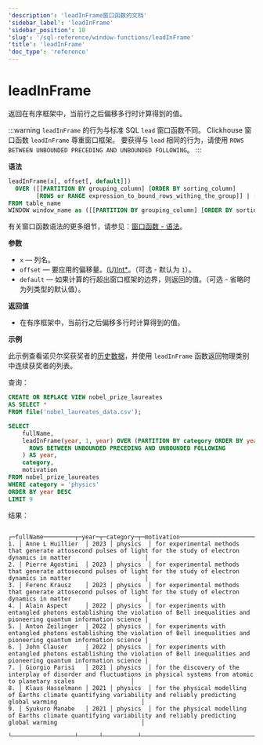 ```yaml
---
'description': 'leadInFrame窗口函数的文档'
'sidebar_label': 'leadInFrame'
'sidebar_position': 10
'slug': '/sql-reference/window-functions/leadInFrame'
'title': 'leadInFrame'
'doc_type': 'reference'
---
```



# leadInFrame

返回在有序框架中，当前行之后偏移多行时计算得到的值。

:::warning
`leadInFrame` 的行为与标准 SQL `lead` 窗口函数不同。
Clickhouse 窗口函数 `leadInFrame` 尊重窗口框架。
要获得与 `lead` 相同的行为，请使用 `ROWS BETWEEN UNBOUNDED PRECEDING AND UNBOUNDED FOLLOWING`。
:::

**语法**

```sql
leadInFrame(x[, offset[, default]])
  OVER ([[PARTITION BY grouping_column] [ORDER BY sorting_column]
        [ROWS or RANGE expression_to_bound_rows_withing_the_group]] | [window_name])
FROM table_name
WINDOW window_name as ([[PARTITION BY grouping_column] [ORDER BY sorting_column])
```

有关窗口函数语法的更多细节，请参见：[窗口函数 - 语法](./index.md/#syntax)。

**参数**
- `x` — 列名。
- `offset` — 要应用的偏移量。[(U)Int*](../data-types/int-uint.md)。（可选 - 默认为 `1`）。
- `default` — 如果计算的行超出窗口框架的边界，则返回的值。（可选 - 省略时为列类型的默认值）。

**返回值**

- 在有序框架中，当前行之后偏移多行时计算得到的值。

**示例**

此示例查看诺贝尔奖获奖者的[历史数据](https://www.kaggle.com/datasets/sazidthe1/nobel-prize-data)，并使用 `leadInFrame` 函数返回物理类别中连续获奖者的列表。

查询：

```sql
CREATE OR REPLACE VIEW nobel_prize_laureates
AS SELECT *
FROM file('nobel_laureates_data.csv');
```

```sql
SELECT
    fullName,
    leadInFrame(year, 1, year) OVER (PARTITION BY category ORDER BY year ASC
      ROWS BETWEEN UNBOUNDED PRECEDING AND UNBOUNDED FOLLOWING
    ) AS year,
    category,
    motivation
FROM nobel_prize_laureates
WHERE category = 'physics'
ORDER BY year DESC
LIMIT 9
```

结果：

```response
   ┌─fullName─────────┬─year─┬─category─┬─motivation─────────────────────────────────────────────────────────────────────────────────────────────────────────────────────────┐
1. │ Anne L Huillier  │ 2023 │ physics  │ for experimental methods that generate attosecond pulses of light for the study of electron dynamics in matter                     │
2. │ Pierre Agostini  │ 2023 │ physics  │ for experimental methods that generate attosecond pulses of light for the study of electron dynamics in matter                     │
3. │ Ferenc Krausz    │ 2023 │ physics  │ for experimental methods that generate attosecond pulses of light for the study of electron dynamics in matter                     │
4. │ Alain Aspect     │ 2022 │ physics  │ for experiments with entangled photons establishing the violation of Bell inequalities and  pioneering quantum information science │
5. │ Anton Zeilinger  │ 2022 │ physics  │ for experiments with entangled photons establishing the violation of Bell inequalities and  pioneering quantum information science │
6. │ John Clauser     │ 2022 │ physics  │ for experiments with entangled photons establishing the violation of Bell inequalities and  pioneering quantum information science │
7. │ Giorgio Parisi   │ 2021 │ physics  │ for the discovery of the interplay of disorder and fluctuations in physical systems from atomic to planetary scales                │
8. │ Klaus Hasselmann │ 2021 │ physics  │ for the physical modelling of Earths climate quantifying variability and reliably predicting global warming                        │
9. │ Syukuro Manabe   │ 2021 │ physics  │ for the physical modelling of Earths climate quantifying variability and reliably predicting global warming                        │
   └──────────────────┴──────┴──────────┴────────────────────────────────────────────────────────────────────────────────────────────────────────────────────────────────────┘
```
